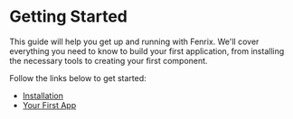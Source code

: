 # Getting Started

This guide will help you get up and running with Fenrix. We'll cover everything you need to know to build your first application, from installing the necessary tools to creating your first component.

Follow the links below to get started:

- [Installation](installation.md)
- [Your First App](your-first-app.md)